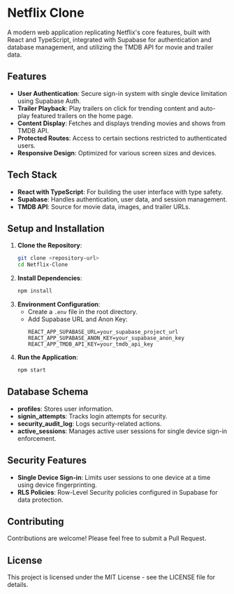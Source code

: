 # Netflix Clone

A modern web application replicating Netflix's core features, built with React and TypeScript, integrated with Supabase for authentication and database management, and utilizing the TMDB API for movie and trailer data.

## Features
- **User Authentication**: Secure sign-in system with single device limitation using Supabase Auth.
- **Trailer Playback**: Play trailers on click for trending content and auto-play featured trailers on the home page.
- **Content Display**: Fetches and displays trending movies and shows from TMDB API.
- **Protected Routes**: Access to certain sections restricted to authenticated users.
- **Responsive Design**: Optimized for various screen sizes and devices.

## Tech Stack
- **React with TypeScript**: For building the user interface with type safety.
- **Supabase**: Handles authentication, user data, and session management.
- **TMDB API**: Source for movie data, images, and trailer URLs.

## Setup and Installation
1. **Clone the Repository**:
   ```bash
   git clone <repository-url>
   cd Netflix-Clone
   ```
2. **Install Dependencies**:
   ```bash
   npm install
   ```
3. **Environment Configuration**:
   - Create a `.env` file in the root directory.
   - Add Supabase URL and Anon Key:
     ```
     REACT_APP_SUPABASE_URL=your_supabase_project_url
     REACT_APP_SUPABASE_ANON_KEY=your_supabase_anon_key
     REACT_APP_TMDB_API_KEY=your_tmdb_api_key
     ```
4. **Run the Application**:
   ```bash
   npm start
   ```

## Database Schema
- **profiles**: Stores user information.
- **signin_attempts**: Tracks login attempts for security.
- **security_audit_log**: Logs security-related actions.
- **active_sessions**: Manages active user sessions for single device sign-in enforcement.

## Security Features
- **Single Device Sign-in**: Limits user sessions to one device at a time using device fingerprinting.
- **RLS Policies**: Row-Level Security policies configured in Supabase for data protection.

## Contributing
Contributions are welcome! Please feel free to submit a Pull Request.

## License
This project is licensed under the MIT License - see the LICENSE file for details.